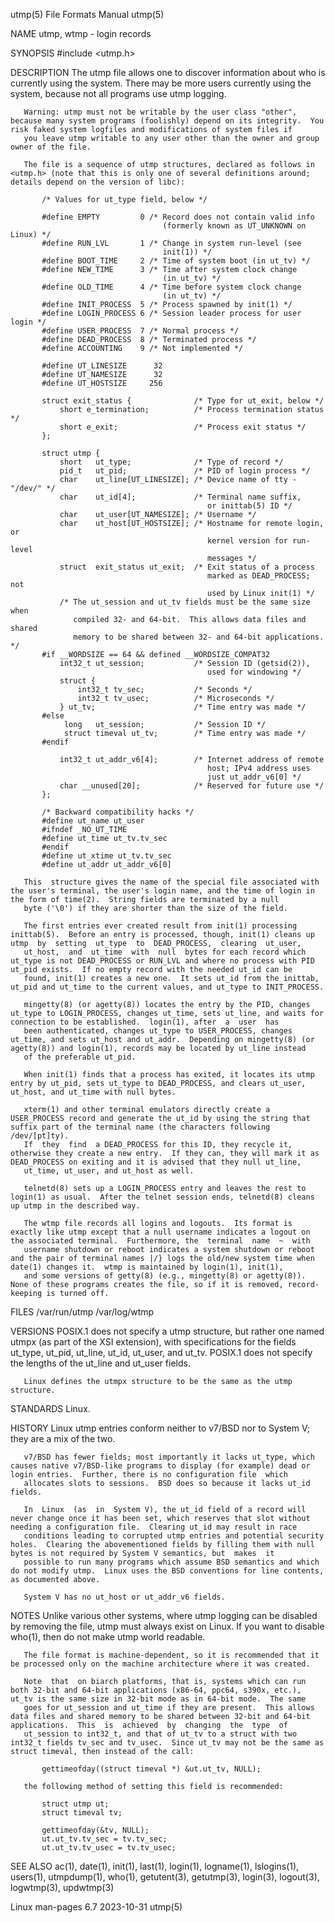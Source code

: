 utmp(5)                                                                                     File Formats Manual                                                                                     utmp(5)

NAME
       utmp, wtmp - login records

SYNOPSIS
       #include <utmp.h>

DESCRIPTION
       The utmp file allows one to discover information about who is currently using the system.  There may be more users currently using the system, because not all programs use utmp logging.

       Warning: utmp must not be writable by the user class "other", because many system programs (foolishly) depend on its integrity.  You risk faked system logfiles and modifications of system files if
       you leave utmp writable to any user other than the owner and group owner of the file.

       The file is a sequence of utmp structures, declared as follows in <utmp.h> (note that this is only one of several definitions around; details depend on the version of libc):

           /* Values for ut_type field, below */

           #define EMPTY         0 /* Record does not contain valid info
                                      (formerly known as UT_UNKNOWN on Linux) */
           #define RUN_LVL       1 /* Change in system run-level (see
                                      init(1)) */
           #define BOOT_TIME     2 /* Time of system boot (in ut_tv) */
           #define NEW_TIME      3 /* Time after system clock change
                                      (in ut_tv) */
           #define OLD_TIME      4 /* Time before system clock change
                                      (in ut_tv) */
           #define INIT_PROCESS  5 /* Process spawned by init(1) */
           #define LOGIN_PROCESS 6 /* Session leader process for user login */
           #define USER_PROCESS  7 /* Normal process */
           #define DEAD_PROCESS  8 /* Terminated process */
           #define ACCOUNTING    9 /* Not implemented */

           #define UT_LINESIZE      32
           #define UT_NAMESIZE      32
           #define UT_HOSTSIZE     256

           struct exit_status {              /* Type for ut_exit, below */
               short e_termination;          /* Process termination status */
               short e_exit;                 /* Process exit status */
           };

           struct utmp {
               short   ut_type;              /* Type of record */
               pid_t   ut_pid;               /* PID of login process */
               char    ut_line[UT_LINESIZE]; /* Device name of tty - "/dev/" */
               char    ut_id[4];             /* Terminal name suffix,
                                                or inittab(5) ID */
               char    ut_user[UT_NAMESIZE]; /* Username */
               char    ut_host[UT_HOSTSIZE]; /* Hostname for remote login, or
                                                kernel version for run-level
                                                messages */
               struct  exit_status ut_exit;  /* Exit status of a process
                                                marked as DEAD_PROCESS; not
                                                used by Linux init(1) */
               /* The ut_session and ut_tv fields must be the same size when
                  compiled 32- and 64-bit.  This allows data files and shared
                  memory to be shared between 32- and 64-bit applications. */
           #if __WORDSIZE == 64 && defined __WORDSIZE_COMPAT32
               int32_t ut_session;           /* Session ID (getsid(2)),
                                                used for windowing */
               struct {
                   int32_t tv_sec;           /* Seconds */
                   int32_t tv_usec;          /* Microseconds */
               } ut_tv;                      /* Time entry was made */
           #else
                long   ut_session;           /* Session ID */
                struct timeval ut_tv;        /* Time entry was made */
           #endif

               int32_t ut_addr_v6[4];        /* Internet address of remote
                                                host; IPv4 address uses
                                                just ut_addr_v6[0] */
               char __unused[20];            /* Reserved for future use */
           };

           /* Backward compatibility hacks */
           #define ut_name ut_user
           #ifndef _NO_UT_TIME
           #define ut_time ut_tv.tv_sec
           #endif
           #define ut_xtime ut_tv.tv_sec
           #define ut_addr ut_addr_v6[0]

       This  structure gives the name of the special file associated with the user's terminal, the user's login name, and the time of login in the form of time(2).  String fields are terminated by a null
       byte ('\0') if they are shorter than the size of the field.

       The first entries ever created result from init(1) processing inittab(5).  Before an entry is processed, though, init(1) cleans up utmp  by  setting  ut_type  to  DEAD_PROCESS,  clearing  ut_user,
       ut_host,  and  ut_time  with  null  bytes for each record which ut_type is not DEAD_PROCESS or RUN_LVL and where no process with PID ut_pid exists.  If no empty record with the needed ut_id can be
       found, init(1) creates a new one.  It sets ut_id from the inittab, ut_pid and ut_time to the current values, and ut_type to INIT_PROCESS.

       mingetty(8) (or agetty(8)) locates the entry by the PID, changes ut_type to LOGIN_PROCESS, changes ut_time, sets ut_line, and waits for connection to be established.  login(1), after  a  user  has
       been authenticated, changes ut_type to USER_PROCESS, changes ut_time, and sets ut_host and ut_addr.  Depending on mingetty(8) (or agetty(8)) and login(1), records may be located by ut_line instead
       of the preferable ut_pid.

       When init(1) finds that a process has exited, it locates its utmp entry by ut_pid, sets ut_type to DEAD_PROCESS, and clears ut_user, ut_host, and ut_time with null bytes.

       xterm(1) and other terminal emulators directly create a USER_PROCESS record and generate the ut_id by using the string that suffix part of the terminal name (the characters following /dev/[pt]ty).
       If  they  find  a DEAD_PROCESS for this ID, they recycle it, otherwise they create a new entry.  If they can, they will mark it as DEAD_PROCESS on exiting and it is advised that they null ut_line,
       ut_time, ut_user, and ut_host as well.

       telnetd(8) sets up a LOGIN_PROCESS entry and leaves the rest to login(1) as usual.  After the telnet session ends, telnetd(8) cleans up utmp in the described way.

       The wtmp file records all logins and logouts.  Its format is exactly like utmp except that a null username indicates a logout on the associated terminal.  Furthermore, the  terminal  name  ~  with
       username shutdown or reboot indicates a system shutdown or reboot and the pair of terminal names |/} logs the old/new system time when date(1) changes it.  wtmp is maintained by login(1), init(1),
       and some versions of getty(8) (e.g., mingetty(8) or agetty(8)).  None of these programs creates the file, so if it is removed, record-keeping is turned off.

FILES
       /var/run/utmp
       /var/log/wtmp

VERSIONS
       POSIX.1  does  not  specify  a  utmp  structure,  but rather one named utmpx (as part of the XSI extension), with specifications for the fields ut_type, ut_pid, ut_line, ut_id, ut_user, and ut_tv.
       POSIX.1 does not specify the lengths of the ut_line and ut_user fields.

       Linux defines the utmpx structure to be the same as the utmp structure.

STANDARDS
       Linux.

HISTORY
       Linux utmp entries conform neither to v7/BSD nor to System V; they are a mix of the two.

       v7/BSD has fewer fields; most importantly it lacks ut_type, which causes native v7/BSD-like programs to display (for example) dead or login entries.  Further, there is no configuration file  which
       allocates slots to sessions.  BSD does so because it lacks ut_id fields.

       In  Linux  (as  in  System V), the ut_id field of a record will never change once it has been set, which reserves that slot without needing a configuration file.  Clearing ut_id may result in race
       conditions leading to corrupted utmp entries and potential security holes.  Clearing the abovementioned fields by filling them with null bytes is not required by System V semantics, but  makes  it
       possible to run many programs which assume BSD semantics and which do not modify utmp.  Linux uses the BSD conventions for line contents, as documented above.

       System V has no ut_host or ut_addr_v6 fields.

NOTES
       Unlike various other systems, where utmp logging can be disabled by removing the file, utmp must always exist on Linux.  If you want to disable who(1), then do not make utmp world readable.

       The file format is machine-dependent, so it is recommended that it be processed only on the machine architecture where it was created.

       Note  that  on biarch platforms, that is, systems which can run both 32-bit and 64-bit applications (x86-64, ppc64, s390x, etc.), ut_tv is the same size in 32-bit mode as in 64-bit mode.  The same
       goes for ut_session and ut_time if they are present.  This allows data files and shared memory to be shared between 32-bit and 64-bit applications.  This  is  achieved  by  changing  the  type  of
       ut_session to int32_t, and that of ut_tv to a struct with two int32_t fields tv_sec and tv_usec.  Since ut_tv may not be the same as struct timeval, then instead of the call:

           gettimeofday((struct timeval *) &ut.ut_tv, NULL);

       the following method of setting this field is recommended:

           struct utmp ut;
           struct timeval tv;

           gettimeofday(&tv, NULL);
           ut.ut_tv.tv_sec = tv.tv_sec;
           ut.ut_tv.tv_usec = tv.tv_usec;

SEE ALSO
       ac(1), date(1), init(1), last(1), login(1), logname(1), lslogins(1), users(1), utmpdump(1), who(1), getutent(3), getutmp(3), login(3), logout(3), logwtmp(3), updwtmp(3)

Linux man-pages 6.7                                                                              2023-10-31                                                                                         utmp(5)
